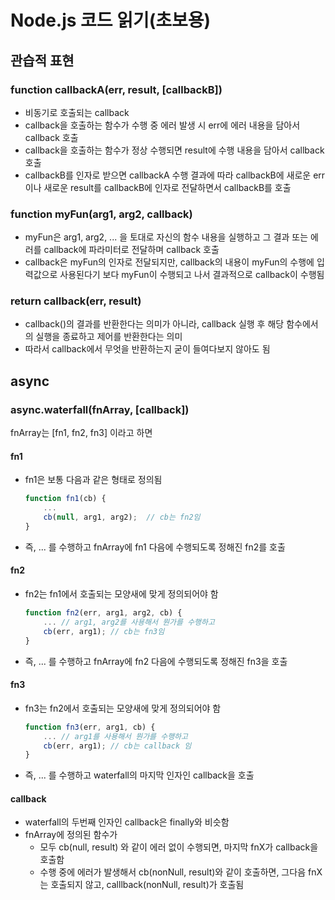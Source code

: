 # Node.js 코드 읽기(초보용)

## 관습적 표현

### function callbackA(err, result, [callbackB])

- 비동기로 호출되는 callback
- callback을 호출하는 함수가 수행 중 에러 발생 시 err에 에러 내용을 담아서 callback 호출
- callback을 호출하는 함수가 정상 수행되면 result에 수행 내용을 담아서 callback 호출
- callbackB를 인자로 받으면 callbackA 수행 결과에 따라 callbackB에 새로운 err이나 새로운 result를 callbackB에 인자로 전달하면서 callbackB를 호출

### function myFun(arg1, arg2, callback)

- myFun은 arg1, arg2, ... 을 토대로 자신의 함수 내용을 실행하고 그 결과 또는 에러를 callback에 파라미터로 전달하며 callback 호출
- callback은 myFun의 인자로 전달되지만, callback의 내용이 myFun의 수행에 입력값으로 사용된다기 보다 myFun이 수행되고 나서 결과적으로 callback이 수행됨

### return callback(err, result)

- callback()의 결과를 반환한다는 의미가 아니라, callback 실행 후 해당 함수에서의 실행을 종료하고 제어를 반환한다는 의미
- 따라서 callback에서 무엇을 반환하는지 굳이 들여다보지 않아도 됨

## async

### async.waterfall(fnArray, [callback])

fnArray는 [fn1, fn2, fn3] 이라고 하면


#### fn1

- fn1은 보통 다음과 같은 형태로 정의됨

    ```javascript
    function fn1(cb) {
        ...
        cb(null, arg1, arg2);  // cb는 fn2임
    }
    ``` 
- 즉, ... 를 수행하고 fnArray에 fn1 다음에 수행되도록 정해진 fn2를 호출


#### fn2

- fn2는 fn1에서 호출되는 모양새에 맞게 정의되어야 함

    ```javascript
    function fn2(err, arg1, arg2, cb) {
        ... // arg1, arg2를 사용해서 뭔가를 수행하고
        cb(err, arg1); // cb는 fn3임
    }
    ```
- 즉, ... 를 수행하고 fnArray에 fn2 다음에 수행되도록 정해진 fn3을 호출

#### fn3

- fn3는 fn2에서 호출되는 모양새에 맞게 정의되어야 함

    ```javascript
    function fn3(err, arg1, cb) {
        ... // arg1를 사용해서 뭔가를 수행하고
        cb(err, arg1); // cb는 callback 임
    }
    ```
- 즉, ... 를 수행하고 waterfall의 마지막 인자인 callback을 호출


#### callback
- waterfall의 두번째 인자인 callback은 finally와 비슷함
- fnArray에 정의된 함수가 
   - 모두 cb(null, result) 와 같이 에러 없이 수행되면, 마지막 fnX가 callback을 호출함
   - 수행 중에 에러가 발생해서 cb(nonNull, result)와 같이 호출하면, 그다음 fnX는 호출되지 않고, calllback(nonNull, result)가 호출됨

